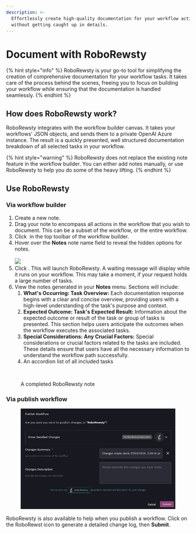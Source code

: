 ```yaml
---
description: >-
  Effortlessly create high-quality documentation for your workflow actions
  without getting caught up in details.
---
```


# Document with RoboRewsty

{% hint style="info" %}
RoboRewsty is your go-to tool for simplifying the creation of comprehensive documentation for your workflow tasks. It takes care of the process behind the scenes, freeing you to focus on building your workflow while ensuring that the documentation is handled seamlessly.
{% endhint %}

## How does RoboRewsty work?

RoboRewsty integrates with the workflow builder canvas. It takes your workflows' JSON objects, and sends them to a private OpenAI Azure instance. The result is a quickly presented, well structured documentation breakdown of all selected tasks in your workflow.&#x20;

{% hint style="warning" %}
RoboRewsty does not replace the existing note feature in the workflow builder. You can either add notes manually, or use RoboRewsty to help you do some of the heavy lifting.
{% endhint %}

## Use RoboRewsty

### Via workflow builder

1. Create a new note.&#x20;
2. Drag your note to encompass all actions in the workflow that you wish to document. This can be a subset of the workflow, or the entire workflow.
3. Click <img src="../../.gitbook/assets/Screenshot 2025-03-05 at 2.41.06 PM (1).png" alt="" data-size="line"> in the top toolbar of the workflow builder.&#x20;
4. Hover over the **Notes** note name field to reveal the hidden options for notes.\
   \
   ![](<../../.gitbook/assets/Screenshot 2025-03-06 at 5.15.17 PM.png>)
5. Click <img src="../../.gitbook/assets/Screenshot 2025-03-06 at 5.18.18 PM.png" alt="" data-size="line">. This will launch RoboRewsty. A waiting message will display while it runs on your workflow. This may take a moment, if your request holds a large number of tasks.
6. View the notes generated in your **Notes** menu. Sections will include:
   1. **What's Occurring: Task Overview:** Each documentation response begins with a clear and concise overview, providing users with a high-level understanding of the task's purpose and context.
   2. **Expected Outcome: Task's Expected Result:** Information about the expected outcome or result of the task or group of tasks is presented. This section helps users anticipate the outcomes when the workflow executes the associated tasks.
   3. **Special Considerations: Any Crucial Factors:** Special considerations or crucial factors related to the tasks are included. These details ensure that users have all the necessary information to understand the workflow path successfully.
   4. An accordion list of all included tasks

<figure><img src="../../.gitbook/assets/Screenshot 2025-03-06 at 5.21.51 PM.png" alt=""><figcaption><p>A completed RoboRewsty note</p></figcaption></figure>

### Via publish workflow

<figure><img src="../../.gitbook/assets/image (59) (2).png" alt=""><figcaption></figcaption></figure>

RoboRewsty is also available to help when you publish a workflow. Click on the RoboRewst icon to generate a detailed change log, then **Submit**.
